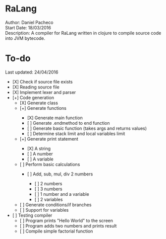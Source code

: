 # RaLang

Author:	 		Daniel Pacheco<br />
Start Date:	 	18/03/2016<br />
Description:	A compiler for RaLang written in clojure to compile source code into JVM bytecode.<br />

# To-do
Last updated: 24/04/2016

<ul>
  <li>[X] Check if source file exists</li>
  <li>[X] Reading source file</li>
  <li>[X] Implement lexer and parser</li>
  <li>[+] Code generation
    <ul>
      <li>[X] Generate class</li>
      <li>[+] Generate functions</li>
        <ul>
          <li>[X] Generate main function</li>
          <li>[ ] Generate .endmethod to end function</li>
          <li>[ ] Generate basic function (takes args and returns values)</li>
          <li>[ ] Determine stack limit and local variables limit</li>
        </ul>
      <li>[+] Generate print statement</li>
        <ul>
          <li>[X] A string</li>
          <li>[ ] A number</li>
          <li>[ ] A variable</li>
        </ul>
      <li>[ ] Perform basic calculations</li>
        <ul>
          <li>[ ] Add, sub, mul, div 2 numbers</li>
            <ul>
              <li>[ ] 2 numbers</li>
              <li>[ ] 3 numbers</li>
              <li>[ ] 1 number and a variable</li>
              <li>[ ] 2 variables</li>
            </ul>
        </ul>
      <li>[ ] Generate conditions/if branches</li>
      <li>[ ] Support for variables</li>
    </ul>
  </li>
  <li>[ ] Testing compiler
    <ul>
      <li>[ ] Program prints "Hello World" to the screen</li>
      <li>[ ] Program adds two numbers and prints result</li>
      <li>[ ] Compile simple factorial function</li>
    </ul>
  </li>
</ul>